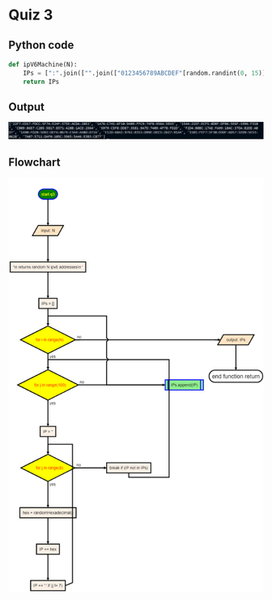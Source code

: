 # Quiz 3
## Python code
```python
def ipV6Machine(N):
    IPs = [":".join(["".join(["0123456789ABCDEF"[random.randint(0, 15)] for _ in range(4)]) for p in range(8)]) for i in range(N)]
    return IPs
```
## Output
![](/assets/Q_3.png)

## Flowchart
![](/flowCharts/q3.png)
